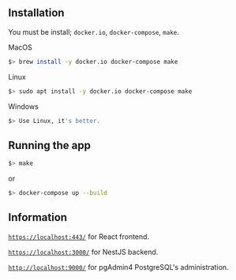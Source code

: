 
## Installation
You must be install; `docker.io`, `docker-compose`, `make`.

MacOS
```bash
$> brew install -y docker.io docker-compose make
```
Linux
```bash
$> sudo apt install -y docker.io docker-compose make
```
Windows
```bash
$> Use Linux, it's better.
```

## Running the app
```bash
$> make
```
or
```bash
$> docker-compose up --build
```

## Information
[`https://localhost:443/`](https://localhost:443/) for React frontend.

[`https://localhost:3000/`](https://localhost:3000/) for NestJS backend.

[`http://localhost:9000/`](http://localhost:9000/) for pgAdmin4 PostgreSQL's administration.
